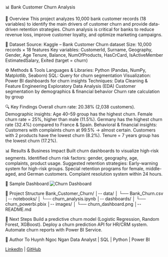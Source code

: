 📊 Bank Customer Churn Analysis

📌 Overview
This project analyzes 10,000 bank customer records (18 variables) to identify the main drivers of customer churn and provide data-driven retention strategies.
Churn analysis is critical for banks to reduce revenue loss, improve customer loyalty, and optimize marketing campaigns.

📂 Dataset
Source: Kaggle – Bank Customer Churn dataset
Size: 10,000 records × 18 features
Key variables:
CustomerId, Surname, Geography, Gender, Age
Tenure, Balance, NumOfProducts, HasCrCard, IsActiveMember
EstimatedSalary, Exited (target = churn)

⚙️ Methods & Tools
Languages & Libraries: Python (Pandas, NumPy, Matplotlib, Seaborn)
SQL: Query for churn segmentation
Visualization: Power BI dashboards for churn insights
Techniques:
Data Cleaning & Feature Engineering
Exploratory Data Analysis (EDA)
Customer segmentation by demographics & financial behavior
Churn rate calculation by group

🔍 Key Findings
Overall churn rate: 20.38% (2,038 customers).
Demographic insights:
Age 40–59 group has the highest churn.
Female churn rate = 25%, higher than male (11.5%).
Germany has the highest churn rate (32.4%) compared to France & Spain.
Behavioral & financial insights:
Customers with complaints churn at 99.5% → almost certain.
Customers with 2 products have the lowest churn (8.2%).
Tenure = 7 years group has the lowest churn (17.2%).

📊 Results & Business Impact
Built churn dashboards to visualize high-risk segments.
Identified churn risk factors: gender, geography, age, complaints, product usage.
Suggested retention strategies:
Early-warning system for high-risk groups.
Special retention programs for female, middle-aged, and German customers.
Complaint resolution system within 24 hours.

📸 Sample Dashboard
![Churn Dashboard](images/churn_dashboard.png)

📂 Project Structure
Bank_Customer_Churn/
│-- data/
│   └── Bank_Churn.csv
│-- notebooks/
│   └── churn_analysis.ipynb
│-- dashboards/
│   └── churn_powerbi.pbix
│-- images/
│   └── churn_dashboard.png
│-- README.md

🚀 Next Steps
Build a predictive churn model (Logistic Regression, Random Forest, XGBoost).
Deploy a churn prediction API for HR/CRM system.
Automate churn reports with Power BI Service.

👤 Author
To Huynh Ngoc Ngan
Data Analyst | SQL | Python | Power BI

[LinkedIn](https://www.linkedin.com/in/nganto0125/)
 | [GitHub](https://github.com/celine1252/)
